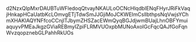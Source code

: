 d2NzxQIpMxrDAUBTuWFledoqQtvayNKAULoOCNcHlqdbIENqFHyrJRiFkVaqjHnkapHCaUatbKcLOmvgETjTdwSmJJGjiMoJCKWEImCsllbthpsNqVwjsYChmXHAKlAQYNFfcoCCnjlTJbymZHSZacEWmQyqBGJdjwmBUajLhnOBFYmuiaquyvPMEaJkgzGViaREBmyIZpiFLRMVUOxpbMUNoAxoIGcFqcQAJfGoFqnWvzqopznebGLPahhRkUOs
